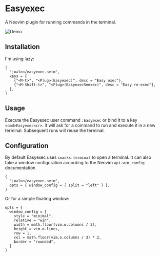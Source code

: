 # Easyexec

A Neovim plugin for running commands in the terminal.

![Demo](https://gist.githubusercontent.com/joalon/6917e4aab8911ff3a88ea1cde3467505/raw/b7fe68448af9efcf165c69f3b39656c5d792ea8e/output.gif)

## Installation

I'm using lazy:

```
{
  "joalon/easyexec.nvim",
  keys = {
    {"<M-t>", "<Plug>(Easyexec)", desc = "Easy exec"},
    {"<M-Shift-t>", "<Plug>(EasyexecReexec)", desc = "Easy re-exec"},
  },
}
```

## Usage

Execute the Easyexec user command `:Easyexec` or bind it to a key `<cmd>Easyexec<cr>`. It will ask for a command to run and execute it in a new terminal. Subsequent runs will reuse the terminal.

## Configuration

By default Easyexec uses `snacks.terminal` to open a terminal. It can also take a
window configuration according to the Neovim `api-win_config` documentation.

```
{
  "joalon/easyexec.nvim",
  opts = { window_config = { split = "left" } },
}
```

Or for a simple floating window:

```
opts = {
  window_config = {
    style = "minimal",
    relative = "win",
    width = math.floor(vim.o.columns / 3),
    height = vim.o.lines,
    row = 1,
    col = math.floor(vim.o.columns / 3) * 2,
    border = "rounded",
  }
}
```

